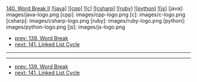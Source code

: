 [140. Word Break II](https://leetcode.com/problems/word-break-ii/)
[![java]](https://github.com/leetcode-study-group/leetcode-java-solutions/blob/master/140-word-break-ii.md)
[![cpp]](https://github.com/leetcode-study-group/leetcode-cpp-solutions/blob/master/140-word-break-ii.md)
[![c]](https://github.com/leetcode-study-group/leetcode-c-solutions/blob/master/140-word-break-ii.md)
[![csharp]](https://github.com/leetcode-study-group/leetcode-csharp-solutions/blob/master/140-word-break-ii.md)
[![ruby]](https://github.com/leetcode-study-group/leetcode-ruby-solutions/blob/master/140-word-break-ii.md)
[![python]](https://github.com/leetcode-study-group/leetcode-python-solutions/blob/master/140-word-break-ii.md)
[![js]](https://github.com/leetcode-study-group/leetcode-js-solutions/blob/master/140-word-break-ii.md)
[java]: images/java-logo.png
[cpp]: images/cpp-logo.png
[c]: images/c-logo.png
[csharp]: images/csharp-logo.png
[ruby]: images/ruby-logo.png
[python]: images/python-logo.png
[js]: images/js-logo.png

- [prev: 139. Word Break](139-word-break.md)
- [next: 141. Linked List Cycle](141-linked-list-cycle.md)

---


---

- [prev: 139. Word Break](139-word-break.md)
- [next: 141. Linked List Cycle](141-linked-list-cycle.md)
